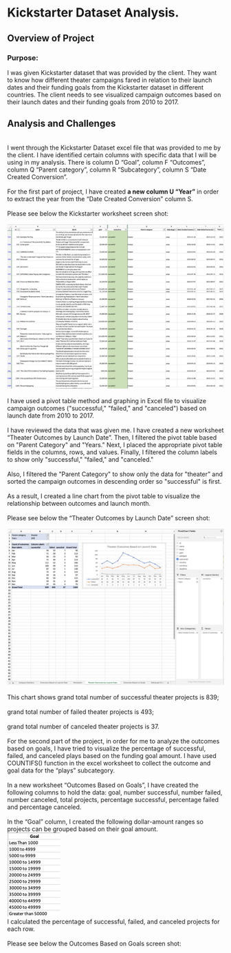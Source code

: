 # Kickstarter Dataset Analysis.
## Overview of Project
### Purpose: 
I was given Kickstarter dataset that was provided by the client. They want to know how different theater campaigns fared in relation to their launch dates and their funding goals from the Kickstarter dataset in different countries. The client needs to see visualized campaign outcomes based on their launch dates and their funding goals from 2010 to 2017. 
## Analysis and Challenges
<br>I went through the Kickstarter Dataset excel file that was provided to me by the client. I have identified certain columns with specific data that I will be using in my analysis. There is column D “Goal”, column F “Outcomes”, column Q “Parent category”, column R “Subcategory”, column S “Date Created Conversion”.</br>
<br>For the first part of project, I have created **a new column U “Year”** in order to extract the year from the “Date Created Conversion” column S.</br>
<br>Please see below the Kickstarter worksheet screen shot:</br>
<br>![Kickstarter_Screen_Shot](Kickstarter_Screen_Shot.png)</br>
<br>I have used a pivot table method and graphing in Excel file to visualize campaign outcomes ("successful," "failed," and "canceled") based on launch date from 2010 to 2017.</br> 
<br>I have reviewed the data that was given me. I have created a new worksheet “Theater Outcomes by Launch Date”. Then, I filtered the pivot table based on "Parent Category" and "Years." Next, I placed the appropriate pivot table fields in the columns, rows, and values. Finally, I filtered the column labels to show only "successful," "failed," and "canceled."</br>
<br>Also, I filtered the "Parent Category" to show only the data for "theater” and sorted the campaign outcomes in descending order so "successful" is first.</br>
<br>As a result, I created a line chart from the pivot table to visualize the relationship between outcomes and launch month.</br>
<br>Please see below the “Theater Outcomes by Launch Date” screen shot:</br>
<br>![Screen_Shot_Pivot_Table_and_Chart](Screen_Shot_Pivot_Table_and_Chart.png)</br>
<br>This chart shows grand total number of successful theater projects is 839;</br>
<br>grand total number of failed theater projects is 493;</br>
<br>grand total number of canceled theater projects is 37.</br>
<br>For the second part of the project, in order for me to analyze the outcomes based on goals, I have tried to visualize the percentage of successful, failed, and canceled plays based on the funding goal amount. I have used COUNTIFS() function in the excel worksheet to collect the outcome and goal data for the “plays” subcategory.</br> 
<br>In a new worksheet “Outcomes Based on Goals”, I have created the following columns to hold the data: goal, number successful, number failed, number canceled, total projects, percentage successful, percentage failed and percentage canceled.</br>
<br>In the “Goal” column, I created the following dollar-amount ranges so projects can be grouped based on their goal amount.</br>
![Goal](Goal.png)
<br>I calculated the percentage of successful, failed, and canceled projects for each row.</br>
<br>Please see below the Outcomes Based on Goals screen shot:</br>
<br></br>
<br></br>
<br></br>
